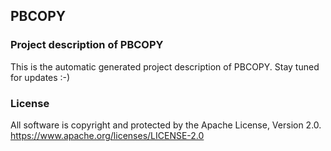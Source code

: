 ## PBCOPY
### Project description of PBCOPY
This is the automatic generated project description of PBCOPY. Stay tuned for updates :-)
### License
All software is copyright and protected by the Apache License, Version 2.0.
https://www.apache.org/licenses/LICENSE-2.0